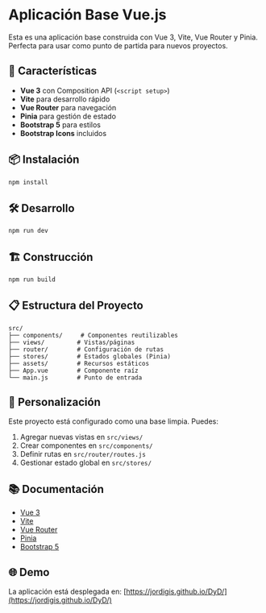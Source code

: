 # Aplicación Base Vue.js

Esta es una aplicación base construida con Vue 3, Vite, Vue Router y Pinia. Perfecta para usar como punto de partida para nuevos proyectos.

## 🚀 Características

- **Vue 3** con Composition API (`<script setup>`)
- **Vite** para desarrollo rápido
- **Vue Router** para navegación
- **Pinia** para gestión de estado
- **Bootstrap 5** para estilos
- **Bootstrap Icons** incluidos

## 📦 Instalación

```bash
npm install
```

## 🛠️ Desarrollo

```bash
npm run dev
```

## 🏗️ Construcción

```bash
npm run build
```

## 📋 Estructura del Proyecto

```
src/
├── components/     # Componentes reutilizables
├── views/         # Vistas/páginas
├── router/        # Configuración de rutas
├── stores/        # Estados globales (Pinia)
├── assets/        # Recursos estáticos
├── App.vue        # Componente raíz
└── main.js        # Punto de entrada
```

## 🎨 Personalización

Este proyecto está configurado como una base limpia. Puedes:

1. Agregar nuevas vistas en `src/views/`
2. Crear componentes en `src/components/`
3. Definir rutas en `src/router/routes.js`
4. Gestionar estado global en `src/stores/`

## 📚 Documentación

- [Vue 3](https://vuejs.org/)
- [Vite](https://vitejs.dev/)
- [Vue Router](https://router.vuejs.org/)
- [Pinia](https://pinia.vuejs.org/)
- [Bootstrap 5](https://getbootstrap.com/)

## 🌐 Demo

La aplicación está desplegada en: [https://jordigis.github.io/DyD/](https://jordigis.github.io/DyD/)